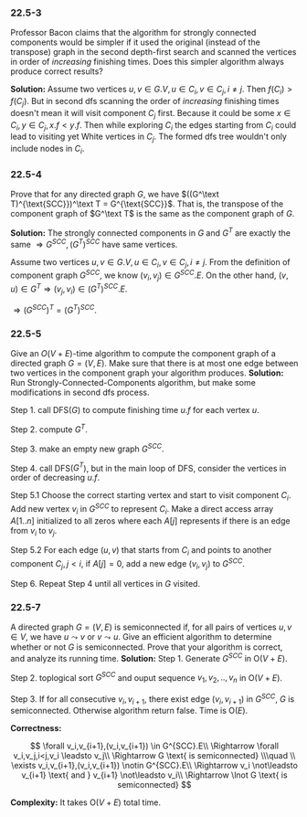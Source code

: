 ### 22.5-3
Professor Bacon claims that the algorithm for strongly connected components would be simpler if it used the original (instead of the transpose) graph in the second depth-first search and scanned the vertices in order of _increasing_ finishing times. Does this simpler algorithm always produce correct results?

**Solution:**
Assume two vertices $u,v \in G.V, u\in C_i, v \in C_j, i\neq j$. Then $f(C_i) > f(C_j)$. But in second dfs scanning the order of _increasing_ finishing times doesn't mean it will visit component $C_j$ first. Because it could be some $x\in C_i, y\in C_j, x.f < y.f$. Then while exploring $C_i$ the edges starting from $C_i$ could lead to visiting yet White vertices in $C_j$. The formed dfs tree wouldn't only include nodes in $C_i$.

### 22.5-4
Prove that for any directed graph $G$, we have $((G^\text T)^{\text{SCC}})^\text T = G^{\text{SCC}}$. That is, the transpose of the component graph of $G^\text T$ is the same as the component graph of $G$.

**Solution:**
The strongly connected components in $G$ and $G^T$ are exactly the same $\Rightarrow G^{SCC},(G^{T})^{SCC}$ have same vertices.

Assume two vertices $u,v \in G.V, u\in C_i, v \in C_j, i\neq j$. 
From the definition of component graph $G^{SCC}$, we know
$(v_i, v_j)\in G^{SCC}.E$. 
On the other hand, $(v,u)\in G^{T} \Rightarrow (v_j, v_i)\in (G^T)^{SCC}.E$.

$\Rightarrow (G^{SCC})^T = (G^T)^{SCC}.$

### 22.5-5
Give an $O(V + E)$-time algorithm to compute the component graph of a directed graph $G = (V, E)$. Make sure that there is at most one edge between two vertices in the component graph your algorithm produces.
**Solution:**
Run Strongly-Connected-Components algorithm, but make some modifications in second dfs process.

Step 1. call DFS($G$) to compute finishing time $u.f$ for each vertex $u$.

Step 2. compute $G^T$.

Step 3. make an empty new graph $G^{SCC}$.

Step 4. call DFS($G^T$), but in the main loop of DFS, consider the vertices in order of decreasing $u.f$. 

Step 5.1 Choose the correct starting vertex and start to visit component $C_i$. Add new vertex $v_i$ in $G^{SCC}$ to represent $C_i$. Make a direct access array $A[1..n]$ initialized to all zeros where each $A[j]$ represents if there is an edge from $v_i$ to $v_j$.

Step 5.2 For each edge $(u,v)$ that starts from $C_i$ and points to another component $C_j,j < i$, if $A[j]=0$, add a new edge $(v_i,v_j)$ to $G^{SCC}$.

Step 6. Repeat Step 4 until all vertices in $G$ visited.

### 22.5-7
A directed graph $G = (V, E)$ is semiconnected if, for all pairs of vertices $u, v \in V$, we have $u \leadsto v$ or $v \leadsto u$. Give an efficient algorithm to determine whether or not $G$ is semiconnected. Prove that your algorithm is correct, and analyze its running time.
**Solution:**
Step 1. Generate $G^{SCC}$ in $\text{O}(V+E)$.

Step 2. toplogical sort $G^{SCC}$ and ouput sequence $v_1,v_2,..,v_n$ in $\text{O}(V+E)$.

Step 3. If for all consecutive $v_i,v_{i+1}$, there exist edge $(v_i,v_{i+1})$ in $G^{SCC}$, $G$ is semiconnected. Otherwise algorithm return false. Time is $\text{O}(E)$.

**Correctness:**

$$
\forall v_i,v_{i+1},(v_i,v_{i+1}) \in G^{SCC}.E\\
\Rightarrow \forall v_i,v_j,i<j,v_i \leadsto v_j\\
\Rightarrow G \text{ is semiconnected}
\\\quad \\
\exists v_i,v_{i+1},(v_i,v_{i+1}) \notin G^{SCC}.E\\
\Rightarrow v_i \not\leadsto v_{i+1} \text{ and } v_{i+1} \not\leadsto v_i\\
\Rightarrow \lnot G \text{ is semiconnected}
$$

**Complexity:**
It takes $\text{O}(V+E)$ total time.